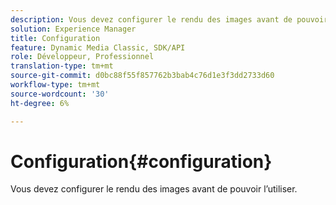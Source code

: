 ```yaml
---
description: Vous devez configurer le rendu des images avant de pouvoir l’utiliser.
solution: Experience Manager
title: Configuration
feature: Dynamic Media Classic, SDK/API
role: Développeur, Professionnel
translation-type: tm+mt
source-git-commit: d0bc88f55f857762b3bab4c76d1e3f3dd2733d60
workflow-type: tm+mt
source-wordcount: '30'
ht-degree: 6%

---
```



# Configuration{#configuration}

Vous devez configurer le rendu des images avant de pouvoir l’utiliser.

